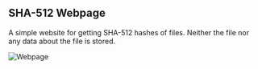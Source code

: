## SHA-512 Webpage
A simple website for getting SHA-512 hashes of files. Neither the file nor any data about the file is stored. 

![Webpage](https://github.com/cs-vansh/SHA512/assets/104628209/84e6644c-7dcd-4b78-aa7e-9a21c984896b)
